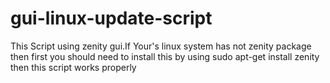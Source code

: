 # gui-linux-update-script
This Script using zenity gui.If Your's linux system has not zenity package then first you should need to install this by using
sudo apt-get install zenity
then this script works properly
